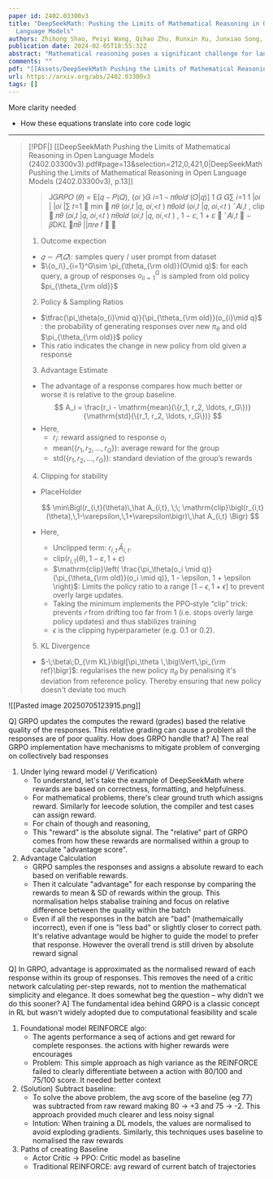 ```yaml
---
paper id: 2402.03300v3
title: "DeepSeekMath: Pushing the Limits of Mathematical Reasoning in Open
  Language Models"
authors: Zhihong Shao, Peiyi Wang, Qihao Zhu, Runxin Xu, Junxiao Song, Xiao Bi, Haowei Zhang, Mingchuan Zhang, Y. K. Li, Y. Wu, Daya Guo
publication date: 2024-02-05T18:55:32Z
abstract: "Mathematical reasoning poses a significant challenge for language models due to its complex and structured nature. In this paper, we introduce DeepSeekMath 7B, which continues pre-training DeepSeek-Coder-Base-v1.5 7B with 120B math-related tokens sourced from Common Crawl, together with natural language and code data. DeepSeekMath 7B has achieved an impressive score of 51.7% on the competition-level MATH benchmark without relying on external toolkits and voting techniques, approaching the performance level of Gemini-Ultra and GPT-4. Self-consistency over 64 samples from DeepSeekMath 7B achieves 60.9% on MATH. The mathematical reasoning capability of DeepSeekMath is attributed to two key factors: First, we harness the significant potential of publicly available web data through a meticulously engineered data selection pipeline. Second, we introduce Group Relative Policy Optimization (GRPO), a variant of Proximal Policy Optimization (PPO), that enhances mathematical reasoning abilities while concurrently optimizing the memory usage of PPO."
comments: ""
pdf: "[[Assets/DeepSeekMath Pushing the Limits of Mathematical Reasoning in Open Language Models (2402.03300v3).pdf]]"
url: https://arxiv.org/abs/2402.03300v3
tags: []
---
```

More clarity needed
* How these equations translate into core code logic

---

> [!PDF|] [[DeepSeekMath Pushing the Limits of Mathematical Reasoning in Open Language Models (2402.03300v3).pdf#page=13&selection=212,0,421,0|DeepSeekMath Pushing the Limits of Mathematical Reasoning in Open Language Models (2402.03300v3), p.13]]
> > J𝐺𝑅𝑃𝑂 (𝜃) = E[𝑞 ∼ 𝑃(𝑄), {𝑜𝑖 }𝐺 𝑖=1 ∼ 𝜋𝜃𝑜𝑙𝑑 (𝑂|𝑞)] 1 𝐺 𝐺∑︁ 𝑖=1 1 |𝑜𝑖 | |𝑜𝑖 |∑︁ 𝑡=1  min  𝜋𝜃 (𝑜𝑖,𝑡 |𝑞, 𝑜𝑖,<𝑡 ) 𝜋𝜃𝑜𝑙𝑑 (𝑜𝑖,𝑡 |𝑞, 𝑜𝑖,<𝑡 ) ˆ𝐴𝑖,𝑡 , clip  𝜋𝜃 (𝑜𝑖,𝑡 |𝑞, 𝑜𝑖,<𝑡 ) 𝜋𝜃𝑜𝑙𝑑 (𝑜𝑖,𝑡 |𝑞, 𝑜𝑖,<𝑡 ) , 1 − 𝜀, 1 + 𝜀  ˆ𝐴𝑖,𝑡  − 𝛽D𝐾𝐿 𝜋𝜃 ||𝜋𝑟𝑒 𝑓  
> 
> 1. Outcome expection
> 	* $𝑞 ∼ 𝑃(𝑄)$: samples query / user prompt from dataset
> 	* $\{o_i\}_{i=1}^G\sim \pi_{\theta_{\rm old}}(O\mid q)$: for each query, a group of responses ${o_i}_{i=1}^G$ is sampled from old policy $pi_{\theta_{\rm old}}$
> 	
> 2. Policy & Sampling Ratios
> 	* $\tfrac{\pi_\theta(o_{i}\mid q)}{\pi_{\theta_{\rm old}}(o_{i}\mid q}$ : the probability of generating responses over new $\pi_{\theta}$ and old $\pi_{\theta_{\rm old}}$ policy
> 	* This ratio indicates the change in new policy from old given a response
> 	
> 3. Advantage Estimate
> 	* The advantage of a response compares how much better or worse it is relative to the group baseline.
> 		$$
> 		A_i = \frac{r_i - \mathrm{mean}(\{r_1, r_2, \ldots, r_G\})}
> 		        {\mathrm{std}(\{r_1, r_2, \ldots, r_G\})}
> 		$$
> 	* Here,
> 		* $r_i$: reward assigned to response $o_i$  
> 		* $\mathrm{mean}(\{r_1, r_2, \ldots, r_G\})$: average reward for the group  
> 		* $\mathrm{std}(\{r_1, r_2, \ldots, r_G\})$: standard deviation of the group’s rewards  
> 
> 	
> 4. Clipping for stability
> 	* PlaceHolder
> 
> 		$$
> 		\min\Bigl(r_{i,t}(\theta)\,\hat A_{i,t}, \;\; \mathrm{clip}\bigl(r_{i,t}(\theta),\,1-\varepsilon,\,1+\varepsilon\bigr)\,\hat A_{i,t} \Bigr)
> 		$$
> 	* Here,
> 		 * Unclipped term: $r_{i,t}\,\hat A_{i,t}$.
> 		* $\mathrm{clip}\bigl(r_{i,t}(\theta),\,1-\varepsilon,\,1+\varepsilon\bigr)$
> 		* $\mathrm{clip}\left( \frac{\pi_\theta(o_i \mid q)}{\pi_{\theta_{\rm old}}(o_i \mid q)}, 1 - \epsilon, 1 + \epsilon \right)$: Limits the policy ratio to a range $[1 - \epsilon, 1 + \epsilon]$ to prevent overly large updates. 
> 		* Taking the minimum implements the PPO‐style “clip” trick: prevents $𝑟$ from drifting too far from 1 (i.e. stops overly large policy updates) and thus stabilizes training
> 		* $\epsilon$ is the clipping hyperparameter (e.g. 0.1 or 0.2).
> 5. KL Divergence
> 	* $-\;\beta\;D_{\rm KL}\bigl[\pi_\theta \,\big\Vert\,\pi_{\rm ref}\bigr]$: regularises the new policy $\pi_\theta$ by penalising it's deviation from reference policy. Thereby ensuring that new policy doesn't deviate too much 

![[Pasted image 20250705123915.png]]

Q] GRPO updates the computes the reward (grades) based the relative quality of the responses. This relative grading can cause a problem all the responses are of poor quality. How does GRPO handle that?
A] The real GRPO implementation have mechanisms to mitigate problem of converging on collectively bad responses
1. Under lying reward model (/ Verification)
	* To understand, let's take the example of DeepSeekMath where rewards are based on correctness, formatting, and helpfulness. 
	* For mathematical problems, there's clear ground truth which assigns reward. Similarly for leecode solution, the compiler and test cases can assign reward.
	* For chain of though and reasoning, 
	* This "reward" is the absolute signal. The "relative" part of GRPO comes from how these rewards are normalised within a group to caculate "advantage score".
2. Advantage Calculation
	* GRPO samples the responses and assigns a absolute reward to each based on verifiable rewards. 
	* Then it calculate "advantage" for each response by comparing the rewards to mean & SD of rewards within the group. This normalisation helps stabalise training and focus on relative difference between the quality within the batch
	* Even if all the responses in the batch are "bad" (mathemaically incorrect), even if one is "less bad" or slightly closer to correct path. It's relative advantage would be higher to guide the model to prefer that response. However the overall trend is still driven by absolute reward signal

Q] In GRPO, advantage is approximated as the normalised reward of each response within its group of responses. This removes the need of a critic network calculating per-step rewards, not to mention the mathematical simplicity and elegance. It does somewhat beg the question – why didn’t we do this sooner?
A] The fundamental idea behind GRPO is a classic concept in RL but wasn't widely adopted due to computational feasibility and scale
1. Foundational model REINFORCE algo: 
	* The agents performance a seq of actions and get reward for complete responses. the actions with higher rewards were encourages
	* Problem: This simple approach as high variance as the REINFORCE failed to clearly differentiate between a action with 80/100 and 75/100 score. It needed better context
2. (Solution) Subtract baseline: 
	* To solve the above problem, the avg score of the baseline (eg 77) was subtracted from raw reward making 80 -> +3 and 75 -> -2. This approach provided much clearer and less noisy signal
	* Intution: When training a DL models, the values are normalised to avoid exploding gradients. Similarly, this techniques uses baseline to nomalised the raw rewards
3. Paths of creating Baseline
	* Actor Critic -> PPO: Critic model as baseline
	* Traditional REINFORCE: avg reward of current batch of trajectories